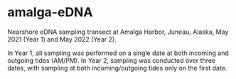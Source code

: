 # amalga-eDNA

Nearshore eDNA sampling transect at Amalga Harbor, Juneau, Alaska, May 2021 (Year 1) and May 2022 (Year 2).


In Year 1, all sampling was performed on a single date at both incoming and outgoing tides (AM/PM). In Year 2, sampling was conducted over three dates, with sampling at both incoming/outgoing tides only on the first date. 